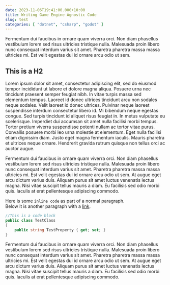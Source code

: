 ```yaml
---
date: 2023-11-06T19:41:00.000+10:00
title: Writing Game Engine Agnostic Code
slug: test
categories: [ "dotnet", "csharp", "godot" ]
---
```


Fermentum dui faucibus in ornare quam viverra orci. Non diam phasellus vestibulum lorem sed risus ultricies tristique
nulla. Malesuada proin libero nunc consequat interdum varius sit amet. Pharetra pharetra massa massa ultricies mi. Est
velit egestas dui id ornare arcu odio ut sem.

<!--endintro-->

## This is a H2

Lorem ipsum dolor sit amet, consectetur adipiscing elit, sed do eiusmod tempor incididunt ut labore et dolore magna
aliqua. Posuere urna nec tincidunt praesent semper feugiat nibh. In vitae turpis massa sed elementum tempus. Laoreet id
donec ultrices tincidunt arcu non sodales neque sodales. Velit laoreet id donec ultrices. Pulvinar neque laoreet
suspendisse interdum consectetur libero id. Mi bibendum neque egestas congue. Sed turpis tincidunt id aliquet risus
feugiat in. In metus vulputate eu scelerisque. Imperdiet dui accumsan sit amet nulla facilisi morbi tempus. Tortor
pretium viverra suspendisse potenti nullam ac tortor vitae purus. Convallis posuere morbi leo urna molestie at
elementum. Eget nulla facilisi etiam dignissim diam. Justo eget magna fermentum iaculis. Mauris pharetra et ultrices
neque ornare. Hendrerit gravida rutrum quisque non tellus orci ac auctor augue.

Fermentum dui faucibus in ornare quam viverra orci. Non diam phasellus vestibulum lorem sed risus ultricies tristique
nulla. Malesuada proin libero nunc consequat interdum varius sit amet. Pharetra pharetra massa massa ultricies mi. Est
velit egestas dui id ornare arcu odio ut sem. At augue eget arcu dictum varius duis. Aliquam purus sit amet luctus
venenatis lectus magna. Nisi vitae suscipit tellus mauris a diam. Eu facilisis sed odio morbi quis. Iaculis at erat
pellentesque adipiscing commodo.

Here is some `inline code` as part of a normal paragraph.  
Below it is another paragraph with a [link](https://www.google.com).

```csharp
//This is a code block
public class TestClass
{
    public string TestProperty { get; set; }
}
```

Fermentum dui faucibus in ornare quam viverra orci. Non diam phasellus vestibulum lorem sed risus ultricies tristique
nulla. Malesuada proin libero nunc consequat interdum varius sit amet. Pharetra pharetra massa massa ultricies mi. Est
velit egestas dui id ornare arcu odio ut sem. At augue eget arcu dictum varius duis. Aliquam purus sit amet luctus
venenatis lectus magna. Nisi vitae suscipit tellus mauris a diam. Eu facilisis sed odio morbi quis. Iaculis at erat
pellentesque adipiscing commodo.